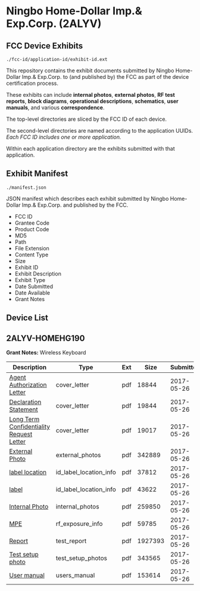 # Ningbo Home-Dollar Imp.& Exp.Corp. (2ALYV)
## FCC Device Exhibits

```
./fcc-id/application-id/exhibit-id.ext
```

This repository contains the exhibit documents submitted by Ningbo Home-Dollar Imp.& Exp.Corp. to (and published by) the FCC as part of the device certification process.

These exhibits can include **internal photos**, **external photos**, **RF test reports**, **block diagrams**, **operational descriptions**, **schematics**, **user manuals**, and various **correspondence**.

The top-level directories are sliced by the FCC ID of each device.

The second-level directories are named according to the application UUIDs. *Each FCC ID includes one or more application.*

Within each application directory are the exhibits submitted with that application. 

## Exhibit Manifest

```
./manifest.json
```

JSON manifest which describes each exhibit submitted by Ningbo Home-Dollar Imp.& Exp.Corp. and published by the FCC.

- FCC ID
- Grantee Code
- Product Code
- MD5
- Path
- File Extension
- Content Type
- Size
- Exhibit ID
- Exhibit Description
- Exhibit Type
- Date Submitted
- Date Available
- Grant Notes

## Device List
## 2ALYV-HOMEHG190
**Grant Notes:** Wireless Keyboard

| Description | Type | Ext | Size | Submitted | Available |
| ----------- | ---- | --- | ---- | --------- | --------- |
| [Agent Authorization Letter](2ALYV-HOMEHG190/ca948abd6efd72ee46d263b69dffd641/3404583.pdf) | cover_letter | pdf | 18844 | 2017-05-26 | 2017-05-26 |
| [Declaration Statement](2ALYV-HOMEHG190/ca948abd6efd72ee46d263b69dffd641/3404584.pdf) | cover_letter | pdf | 19844 | 2017-05-26 | 2017-05-26 |
| [Long Term Confidentiality Request Letter](2ALYV-HOMEHG190/ca948abd6efd72ee46d263b69dffd641/3404607.pdf) | cover_letter | pdf | 19017 | 2017-05-26 | 2017-05-26 |
| [External Photo](2ALYV-HOMEHG190/ca948abd6efd72ee46d263b69dffd641/3404589.pdf) | external_photos | pdf | 342889 | 2017-05-26 | 2017-05-26 |
| [label location](2ALYV-HOMEHG190/ca948abd6efd72ee46d263b69dffd641/3404591.pdf) | id_label_location_info | pdf | 37812 | 2017-05-26 | 2017-05-26 |
| [label](2ALYV-HOMEHG190/ca948abd6efd72ee46d263b69dffd641/3404592.pdf) | id_label_location_info | pdf | 43622 | 2017-05-26 | 2017-05-26 |
| [Internal Photo](2ALYV-HOMEHG190/ca948abd6efd72ee46d263b69dffd641/3404590.pdf) | internal_photos | pdf | 259850 | 2017-05-26 | 2017-05-26 |
| [MPE](2ALYV-HOMEHG190/ca948abd6efd72ee46d263b69dffd641/3404585.pdf) | rf_exposure_info | pdf | 59785 | 2017-05-26 | 2017-05-26 |
| [Report](2ALYV-HOMEHG190/ca948abd6efd72ee46d263b69dffd641/3404586.pdf) | test_report | pdf | 1927393 | 2017-05-26 | 2017-05-26 |
| [Test setup photo](2ALYV-HOMEHG190/ca948abd6efd72ee46d263b69dffd641/3404595.pdf) | test_setup_photos | pdf | 343565 | 2017-05-26 | 2017-05-26 |
| [User manual](2ALYV-HOMEHG190/ca948abd6efd72ee46d263b69dffd641/3404606.pdf) | users_manual | pdf | 153614 | 2017-05-26 | 2017-05-26 |
